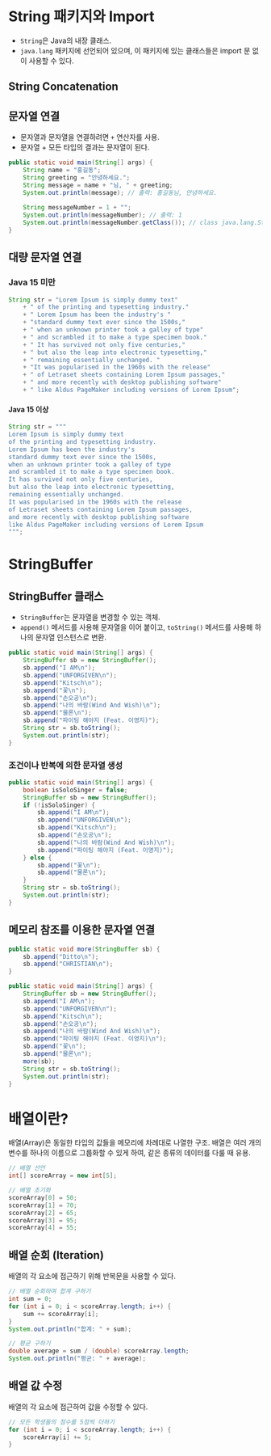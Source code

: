 # String 패키지와 Import
- `String`은 Java의 내장 클래스.
- `java.lang` 패키지에 선언되어 있으며, 이 패키지에 있는 클래스들은 import 문 없이 사용할 수 있다.

## String Concatenation

## 문자열 연결
- 문자열과 문자열을 연결하려면 `+` 연산자를 사용.
- 문자열 + 모든 타입의 결과는 문자열이 된다.

```java
public static void main(String[] args) {
    String name = "홍길동";
    String greeting = "안녕하세요.";
    String message = name + "님, " + greeting;
    System.out.println(message); // 출력: 홍길동님, 안녕하세요.
    
    String messageNumber = 1 + "";
    System.out.println(messageNumber); // 출력: 1
    System.out.println(messageNumber.getClass()); // class java.lang.String
}
```

## 대량 문자열 연결

### Java 15 미만

```java
String str = "Lorem Ipsum is simply dummy text"
    + " of the printing and typesetting industry."
    + " Lorem Ipsum has been the industry's "
    + "standard dummy text ever since the 1500s,"
    + " when an unknown printer took a galley of type"
    + " and scrambled it to make a type specimen book."
    + " It has survived not only five centuries,"
    + " but also the leap into electronic typesetting,"
    + " remaining essentially unchanged. "
    + "It was popularised in the 1960s with the release"
    + " of Letraset sheets containing Lorem Ipsum passages,"
    + " and more recently with desktop publishing software"
    + " like Aldus PageMaker including versions of Lorem Ipsum";
```

#### Java 15 이상

```java
String str = """
Lorem Ipsum is simply dummy text 
of the printing and typesetting industry. 
Lorem Ipsum has been the industry's 
standard dummy text ever since the 1500s, 
when an unknown printer took a galley of type 
and scrambled it to make a type specimen book. 
It has survived not only five centuries, 
but also the leap into electronic typesetting, 
remaining essentially unchanged. 
It was popularised in the 1960s with the release 
of Letraset sheets containing Lorem Ipsum passages, 
and more recently with desktop publishing software 
like Aldus PageMaker including versions of Lorem Ipsum
""";
```

# StringBuffer

## StringBuffer 클래스
- `StringBuffer`는 문자열을 변경할 수 있는 객체.
- `append()` 메서드를 사용해 문자열을 이어 붙이고, `toString()` 메서드를 사용해 하나의 문자열 인스턴스로 변환.

```java
public static void main(String[] args) {
    StringBuffer sb = new StringBuffer();
    sb.append("I AM\n");
    sb.append("UNFORGIVEN\n");
    sb.append("Kitsch\n");
    sb.append("꽃\n");
    sb.append("손오공\n");
    sb.append("나의 바람(Wind And Wish)\n");
    sb.append("물론\n");
    sb.append("파이팅 해야지 (Feat. 이영지)");
    String str = sb.toString();
    System.out.println(str);
}
```

### 조건이나 반복에 의한 문자열 생성

```java
public static void main(String[] args) {
    boolean isSoloSinger = false;
    StringBuffer sb = new StringBuffer();
    if (!isSoloSinger) {
        sb.append("I AM\n");
        sb.append("UNFORGIVEN\n");
        sb.append("Kitsch\n");
        sb.append("손오공\n");
        sb.append("나의 바람(Wind And Wish)\n");
        sb.append("파이팅 해야지 (Feat. 이영지)");
    } else {
        sb.append("꽃\n");
        sb.append("물론\n");
    }
    String str = sb.toString();
    System.out.println(str);
}
```

## 메모리 참조를 이용한 문자열 연결

```java
public static void more(StringBuffer sb) {
    sb.append("Ditto\n");
    sb.append("CHRISTIAN\n");
}

public static void main(String[] args) {
    StringBuffer sb = new StringBuffer();
    sb.append("I AM\n");
    sb.append("UNFORGIVEN\n");
    sb.append("Kitsch\n");
    sb.append("손오공\n");
    sb.append("나의 바람(Wind And Wish)\n");
    sb.append("파이팅 해야지 (Feat. 이영지)\n");
    sb.append("꽃\n");
    sb.append("물론\n");
    more(sb);
    String str = sb.toString();
    System.out.println(str);
}
```

# 배열이란?
배열(Array)은 동일한 타입의 값들을 메모리에 차례대로 나열한 구조. 배열은 여러 개의 변수를 하나의 이름으로 그룹화할 수 있게 하여, 같은 종류의 데이터를 다룰 때 유용.

```java
// 배열 선언
int[] scoreArray = new int[5];

// 배열 초기화
scoreArray[0] = 50;
scoreArray[1] = 70;
scoreArray[2] = 65;
scoreArray[3] = 95;
scoreArray[4] = 55;
```

## 배열 순회 (Iteration)
배열의 각 요소에 접근하기 위해 반복문을 사용할 수 있다.

```java
// 배열 순회하며 합계 구하기
int sum = 0;
for (int i = 0; i < scoreArray.length; i++) {
    sum += scoreArray[i];
}
System.out.println("합계: " + sum);

// 평균 구하기
double average = sum / (double) scoreArray.length;
System.out.println("평균: " + average);
```

## 배열 값 수정
배열의 각 요소에 접근하여 값을 수정할 수 있다.

```java
// 모든 학생들의 점수를 5점씩 더하기
for (int i = 0; i < scoreArray.length; i++) {
    scoreArray[i] += 5;
}
```
